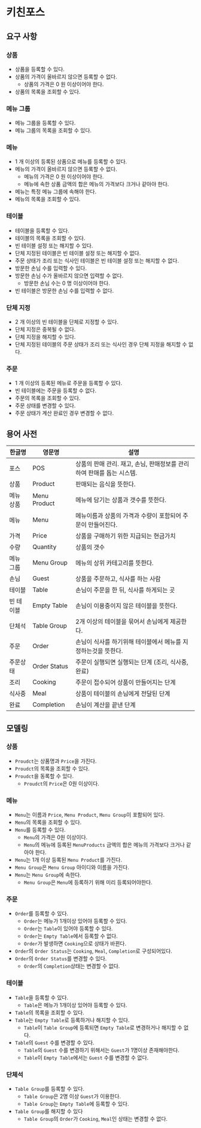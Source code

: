 # 키친포스

## 요구 사항

### 상품

* 상품을 등록할 수 있다.
* 상품의 가격이 올바르지 않으면 등록할 수 없다.
    * 상품의 가격은 0 원 이상이어야 한다.
* 상품의 목록을 조회할 수 있다.

### 메뉴 그룹

* 메뉴 그룹을 등록할 수 있다.
* 메뉴 그룹의 목록을 조회할 수 있다.

### 메뉴

* 1 개 이상의 등록된 상품으로 메뉴를 등록할 수 있다.
* 메뉴의 가격이 올바르지 않으면 등록할 수 없다.
    * 메뉴의 가격은 0 원 이상이어야 한다.
    * 메뉴에 속한 상품 금액의 합은 메뉴의 가격보다 크거나 같아야 한다.
* 메뉴는 특정 메뉴 그룹에 속해야 한다.
* 메뉴의 목록을 조회할 수 있다.

### 테이블

* 테이블을 등록할 수 있다.
* 테이블의 목록을 조회할 수 있다.
* 빈 테이블 설정 또는 해지할 수 있다.
* 단체 지정된 테이블은 빈 테이블 설정 또는 해지할 수 없다.
* 주문 상태가 조리 또는 식사인 테이블은 빈 테이블 설정 또는 해지할 수 없다.
* 방문한 손님 수를 입력할 수 있다.
* 방문한 손님 수가 올바르지 않으면 입력할 수 없다.
    * 방문한 손님 수는 0 명 이상이어야 한다.
* 빈 테이블은 방문한 손님 수를 입력할 수 없다.

### 단체 지정

* 2 개 이상의 빈 테이블을 단체로 지정할 수 있다.
* 단체 지정은 중복될 수 없다.
* 단체 지정을 해지할 수 있다.
* 단체 지정된 테이블의 주문 상태가 조리 또는 식사인 경우 단체 지정을 해지할 수 없다.

### 주문

* 1 개 이상의 등록된 메뉴로 주문을 등록할 수 있다.
* 빈 테이블에는 주문을 등록할 수 없다.
* 주문의 목록을 조회할 수 있다.
* 주문 상태를 변경할 수 있다.
* 주문 상태가 계산 완료인 경우 변경할 수 없다.

## 용어 사전

| 한글명 | 영문명 | 설명 |
| --- | --- | --- |
| 포스 | POS | 상품의 판매 관리. 재고, 손님, 판매정보를 관리하여 판매를 돕는 시스템. |
| 상품 | Product | 판매되는 음식을 뜻한다. |
| 메뉴 상품 | Menu Product | 메뉴에 담기는 상품과 갯수를 뜻한다. |
| 메뉴 | Menu | 메뉴이름과 상품의 가격과 수량이 포함되어 주문이 만들어진다. |
| 가격 | Price | 상품을 구매하기 위한 지급되는 현금가치|
| 수량 | Quantity | 상품의 갯수|
| 메뉴 그룹 | Menu Group | 메뉴의 상위 카테고리를 뜻한다. |
| 손님 | Guest | 상품을 주문하고, 식사를 하는 사람 |
| 테이블 | Table | 손님이 주문을 한 뒤, 식사를 하게되는 곳 |
| 빈 테이블 | Empty Table | 손님이 이용중이지 않은 테이블을 뜻한다. |
| 단체석 | Table Group | 2개 이상의 테이블을 묶어서 손님에게 제공한다. |
| 주문 | Order | 손님이 식사를 하기위해 테이블에서 메뉴를 지정하는것을 뜻한다. |
| 주문상태 | Order Status | 주문이 실행되면 실행되는 단계 (조리, 식사중, 완료) |
| 조리 | Cooking | 주문이 접수되어 상품이 만들어지는 단계 |
| 식사중 | Meal | 상품이 테이블의 손님에게 전달된 단계 |
| 완료 | Completion | 손님이 계산을 끝낸 단계 |




## 모델링

### 상품
- `Proudct`는 상품명과 `Price`을 가진다.
- `Proudct`의 목록을 조회할 수 있다.
- `Proudct`을 동록할 수 있다.
    - `Proudct`의 `Price`은 0원 이상이다.

### 메뉴
- `Menu`는 이름과 `Price`, `Menu Product`, `Menu Group`이 포함되어 있다.
- `Menu`의 목록을 조회할 수 있다.
- `Menu`를 등록할 수 있다.
    - `Menu`의 가격은 0원 이상이다.
    - `Menu`의 메뉴에 등록된 `MenuProducts` 금액의 합은 메뉴의 가격보다 크거나 같아야 한다.
- `Menu`는 1개 이상 등록된 `Menu Product`를 가진다.
- `Menu Group`은 `Menu Group` 아이디와 이름을 가진다.
- `Menu`는 `Menu Group`에 속한다.
    - `Menu Group`은 `Menu`에 등록하기 위해 미리 등록되어야한다.

### 주문
- `Order`를 등록할 수 있다.
    - `Order`는 메뉴가 1개이상 있어야 등록할 수 있다.
    - `Order`는 `Table`이 있어야 등록할 수 있다.
    - `Order`는 `Empty Table`에서 등록할 수 없다.
    - `Order`가 발생하면 `Cooking`으로 상태가 바뀐다.
- `Order`의 `Order Status`는 `Cooking`, `Meal`, `Completion`로 구성되어있다.
- `Order`의 `Order Status`를 변경할 수 있다.
    - `Order`의 `Completion`상태는 변경할 수 없다.

### 테이블
- `Table`을 등록할 수 있다.
    - `Table`은 메뉴가 1개이상 있어야 등록할 수 있다.
- `Table`의 목록을 조회할 수 있다.
- `Table`는 `Empty Table`로 등록하거나 해지할 수 있다.
    - `Table`이 `Table Group`에 등록되면 `Empty Table`로 변경하거나 해지할 수 없다.
- `Table`의 `Guest` 수를 변경할 수 있다.
    - `Table`의 `Guest` 수를 변경하기 위해서는 `Guest`가 1명이상 존재해야한다.
    - `Table`이 `Empty Table`에서는 `Guest` 수를 변경할 수 없다. 

### 단체석
- `Table Group`를 등록할 수 있다.
    - `Table Group`은 2명 이상 `Guest`가 이용한다.
    - `Table Group`는 `Empty Table`에 등록할 수 있다.
- `Table Group`를 해지할 수 있다
    - `Table Group`의 `Order`가 `Cooking`, `Meal`인 상태는 변경할 수 없다. 
